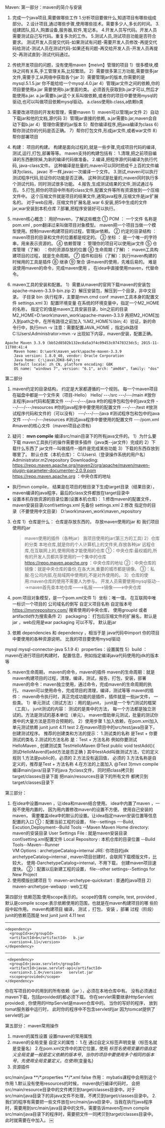 Maven:
第一部分：maven的简介与安装
1. 完成一个java项目,需要做哪些工作
1.分析项目要做什么,知道项目有哪些组成部分。
2.设计项目,通过哪些步骤,使用哪些技术。需要多少人,多长的时间。
3.组建团队,招人,购置设备,服务器,软件,笔记本。
4.开发人员写代码。开发人员需要测试自己写代码。重复多次的工作。
5.测试人员,测试项目功能是否符合要求。
   测试开发人员提交代码-如果测试有问题-需要开发人员修改-再提交代码给测试-测试人员在测试代码-如果还有问题-再交给开发人员-开发人员再提交-再测试直到-测试代码通过。

2. 传统开发项目的问题，没有使用maven【meivn】管理的项目
  1）很多模块,模块之间有关系,手工管理关系,比较繁琐。
  2）需要很多第三方功能,需要很多jar文件,需要手工从网络中获取各个jar
  3）需要管理jar的版本,你需要的是mysql.5.1.5.jar 你不能给给一个mysql.4.0.jar
  4）管理jar文件之间的依赖,你的项目要使用a.jar 需要使用b.jar里面的类。
     必须首先获取到b.jar才可以,然后才能使用a.jar. 
     a.jar需要b.jar这个关系叫做依赖,或者你的项目中要使用mysql的驱动,也可以叫做项目依赖mysql驱动。
     a.class使用b.class,a依赖b类

 3. 需要改进项目的开发和管理，需要maven
    1）maven可以管理jar文件
    2）自动下载jar和他的文档,源代码
    3）管理jar直接的依赖, a.jar需要b.jar,maven会自动下载b.jar
    4）管理你需要的jar版本
    5）帮你编译程序,把java编译为class
    6）帮你测试你的代码是否正确。
    7）帮你打包文件,形成jar文件,或者war文件
    8）帮你部署项目

 4. 构建： 项目的构建。
   构建是面向过程的,就是一些步骤,完成项目代码的编译,测试,运行,打包,部署等等。
   maven支持的构建包括有：
    1.清理,把之前项目编译的东西删除掉,为新的编译代码做准备。
    2.编译,把程序源代码编译为执行代码, java-class文件。
    这种编译是批量的,maven可以同时把成千上百的文件编译为class。
	javac 不一样,javac一次编译一个文件。
    3.测试,maven可以执行测试程序代码,验证你的功能是否正确。
    这种测试是批量的,maven同时执行多个测试代码，同时测试很多功能。
    4.报告,生成测试结果的文件,测试通过与否。
    5.打包,把你的项目中所有的class文件,配置文件等所有资源放到一个压缩文件中。
    这个压缩文件就是项目的结果文件,通常java程序,压缩文件是jar扩展名的。
	对于web应用，压缩文件扩展名是.war
    6.安装,把5中生成的文件jar,war安装到本机仓库
    7.部署,把程序安装好可以执行。

5. maven核心概念： 用好maven，了解这些概念
① POM ： 一个文件 名称是pom.xml ,  pom翻译过来叫做项目对象模型。 
   maven把一个项目当做一个模型使用。控制maven构建项目的过程，管理jar依赖。
② 约定的目录结构 ： maven项目的目录和文件的位置都是规定的。
③ 坐标 ： 是一个唯一的字符串，用来表示资源的。
④ 依赖管理 ： 管理你的项目可以使用jar文件
⑤ 仓库管理（了解） ：你的资源存放的位置
⑥ 生命周期 (了解) ： maven工具构建项目的过程，就是生命周期。
⑦ 插件和目标（了解）：执行maven构建的时候用的工具是插件
⑧ 继承
⑨ 聚合
讲maven的使用，先难后易的。 难是说使用maven的命令，完成maven使用 ， 在idea中直接使用maven，代替命令。

6. maven工具的安装和配置。
1）需要从maven的官网下载maven的安装包 apache-maven-3.3.9-bin.zip
2）解压安装包，解压到一个目录，非中文目录。
   子目录 bin :执行程序，主要是mvn.cmd
   conf :maven工具本身的配置文件 settings.xml
3）配置环境变量
     在系统的环境变量中，指定一个M2_HOME的名称， 指定它的值是maven工具安装目录，bin之前的目录
    M2_HOME=D:\work\maven_work\apache-maven-3.3.9
	再把M2_HOME加入到path之中，在所有路径之前加入 %M2_HOME%\bin;
4）验证，新的命令行中，执行mvn -v
	注意：需要配置JAVA_HOME ，指定jdk路径
	C:\Users\Administrator>mvn -v
	出现如下内容，maven安装，配置正确。
```
Apache Maven 3.3.9 (bb52d8502b132ec0a5a3f4c09453c07478323dc5; 2015-11-11T00:41:4
	Maven home: D:\work\maven_work\apache-maven-3.3.9
	Java version: 1.8.0_40, vendor: Oracle Corporation
	Java home: C:\java\JDK8-64\jre
	Default locale: zh_CN, platform encoding: GBK
	OS name: "windows 7", version: "6.1", arch: "amd64", family: "dos"
```
第二部分
1. maven约定的目录结构， 约定是大家都遵循的一个规则。
   每一个maven项目在磁盘中都是一个文件夹（项目-Hello）
	Hello/
	  ---/src
	  ---/---/main #放你主程序java代码和配置文件
	  ---/---/---/java #你的程序包和包中的java文件
	  ---/---/---/resources #你的java程序中要使用的配置文件
	  ---/---/test #放测试程序代码和文件的（可以没有）
	  ---/---/---/java #测试程序包和包中的java文件
	  ---/---/---/resources  #测试java程序中要使用的配置文件
	  ---/pom.xml  #maven的核心文件（maven项目必须有)

2. 疑问： **mvn compile** 编译src/main目录下的所有java文件的。
   1）为什么要下载
    maven工具执行的操作需要很多插件（java类--jar文件）完成的
	2）下载什么东西了
	   jar文件--叫做插件--插件是完成某些功能
	3）下载的东西存放到哪里了。
	    默认仓库（本机仓库）：
        C:\Users\（登录操作系统的用户名）Administrator\.m2\repository
    Downloading: https://repo.maven.apache.org/maven2/org/apache/maven/maven-plugin-parameter-documenter-2.0.9.pom
   https://repo.maven.apache.org ：中央仓库的地址
* 执行mvn compile， 结果是在项目的根目录下生成target目录（结果目录），
	maven编译的java程序，最后的class文件都放在target目录中
* 设置本机存放资源的目录位置(设置本机仓库)：
1.修改maven的配置文件， maven安装目录/conf/settings.xml
	  先备份 settings.xml
2.修改 <localRepository>  指定你的目录（不要使用中文目录）
	 D:\work\maven_work\maven_repository
3. 仓库
1）仓库是什么： 仓库是存放东西的， 存放maven使用的jar 和 我们项目使用的jar
    > maven使用的插件（各种jar）
	> 我项目使用的jar(第三方的工具)
2）仓库的分类
    >本地仓库,就是你的个人计算机上的文件夹,存放各种jar
	>远程仓库,在互联网上的,使用网络才能使用的仓库
	①：中央仓库:最权威的,所有的开发人员都共享使用的一个集中的仓库 https://repo.maven.apache.org ：中央仓库的地址
	②：中央仓库的镜像：就是中央仓库的备份,在各大洲,重要的城市都是镜像。
    ③：私服:在公司内部,在局域网中使用的,不是对外使用的。
3）仓库的使用:maven仓库的使用不需要人为参与。 
    开发人员需要使用mysql驱动--->maven首先查本地仓库--->私服--->镜像--->中央仓库

4. pom:项目对象模型，是一个pom.xml文件
1）坐标：唯一值， 在互联网中唯一标识一个项目的
	<groupId>公司域名的倒写</groupId>
    <artifactId>自定义项目名称</artifactId>
    <version>自定版本号</version>
	https://mvnrepository.com/ 搜索使用的中央仓库， 使用groupId 或者 artifactId作为搜索条件
2） packaging： 打包后压缩文件的扩展名，默认是jar ，web应用是war 
	packaging 可以不写， 默认是jar
3) 依赖
	dependencies 和 dependency ，相当于是 java代码中import
	你的项目中要使用的各种资源说明， 比我的项目要使用mysql驱动
<dependencies>
	<!--依赖  java代码中 import -->
	<dependency>
    	<groupId>mysql</groupId>
    	<artifactId>mysql-connector-java</artifactId>
    	<version>5.1.9</version>
	</dependency>
</dependencies>
4）properties：设置属性
5）build ： maven在进行项目的构建时， 配置信息，例如指定编译java代码使用的jdk的版本等

5. maven生命周期， maven的命令，maven的插件
    maven的生命周期：就是maven构建项目的过程，清理，编译，测试，报告，打包，安装，部署
	maven的命令：maven独立使用，通过命令，完成maven的生命周期的执行。
	maven可以使用命令，完成项目的清理，编译，测试等等
	maven的插件： maven命令执行时，真正完成功能的是插件，插件就是一些jar文件， 一些类。
1）单元测试（测试方法）：用的是junit， junit是一个专门测试的框架（工具）。
	junit测试的内容： 测试的是类中的方法， 每一个方法都是独立测试的。方法是测试的基本单位（单元）。
    maven借助单元测试，批量的测试你类中的大量方法是否符合预期的。
2）使用步骤
  1.加入依赖，在pom.xml加入单元测试依赖
	  	 <!-- 单元测试 -->
		 <dependency>
			<groupId>junit</groupId>
			<artifactId>junit</artifactId>
			<version>4.11</version>
			<scope>test</scope>
		</dependency>
  2.在maven项目中的src/test/java目录下，创建测试程序。
	    推荐的创建类和方法的提示：
		 1.测试类的名称 是Test + 你要测试的类名
		 2.测试的方法名称 是：Test + 方法名称
		 例如你要测试HelloMaven ,
		 创建测试类 TestHelloMaven
       @Test
		 public void testAdd(){
          测试HelloMaven的add方法是否正确
		 }
		 其中testAdd叫做测试方法，它的定义规则
		 1.方法是public的，必须的
		 2.方法没有返回值， 必须的
		 3.方法名称是自定义的，推荐是Test + 方法名称
		 4.在方法的上面加入 @Test
3)mvn compile 
	编译main/java/目录下的java 为class文件， 同时把class拷贝到 target/classes目录下面
	把main/resources目录下的所有文件 都拷贝到target/classes目录下

第三部分：
1. 在idea中设置maven ，让idea和maven结合使用。 
   idea中内置了maven ，一般不使用内置的， 因为用内置修改maven的设置不方便。
	使用自己安装的maven， 需要覆盖idea中的默认的设置。让idea指定maven安装位置等信息
	配置的入口 
    ①：配置当前工程的设置， file--settings ---Build, Excution,Deployment--Build Tools
   --Maven 
   Maven Home directory: maven的安装目录
   User Settings File :  就是maven安装目录conf/setting.xml配置文件
   Local Repository :    本机仓库的目录位置
        --Build Tools--Maven--Runner  
		VM Options : archetypeCatalog=internal
		JRE: 你项目的jdk
        archetypeCatalog=internal , maven项目创建时，会联网下载模版文件，比较大， 使用-DarchetypeCatalog=internal，不用下载， 创建maven项目速度快。
    ②：配置以后新建工程的设置， file--other settings--Settings for New Project
2. 使用模版创建项目
  1）maven-archetype-quickstart : 普通的java项目
  2）maven-archetype-webapp : web工程

第四部分
   依赖范围:使用scope表示的。
   scope的值有 compile, test, provided ,默认是compile
    scope:表示依赖使用的范围，也就是在maven构建项目的哪 些阶段中起作用。
	maven构建项目  编译， 测试 ，打包， 安装 ，部署 过程（阶段）
    junit的依赖范围是 test
	<dependency>
      <groupId>junit</groupId>
      <artifactId>junit</artifactId>
      <version>4.11</version>
      <scope>test</scope>
    </dependency>
***************************
	<dependency>
      <groupId>a</groupId>
      <artifactId>b</artifactId>   b.jar
      <version>4.11</version>
    </dependency>
********************************
	 <dependency>
      <groupId>javax.servlet</groupId>
      <artifactId>javax.servlet-api</artifactId>
      <version>3.1.0</version>   servlet.jar
      <scope>provided</scope>
    </dependency>
   你在写项目的中的用到的所有依赖（jar ），必须在本地仓库中有。
	没有必须通过maven下载，包括provided的都必须下载。
	你在servlet需要继承HttpServlet( provided) , 你使用的HttpServlet是maven仓库中的。
	当你的写好的程序， 放到 tomat服务器中运行时， 此时你的程序中不包含servlet的jar
	因为tomcat提供了servlet的.jar

第五部分：
  maven常用操作
  1. maven的属性设置
     <properties> 设置maven的常用属性
  2. maven的全局变量
     自定义的属性：
      1.在<properties> 通过自定义标签声明变量（标签名就是变量名）
	  2.在pom.xml文件中的其它位置，使用 ${标签名} 使用变量的值
	自定义全局变量一般是定义 依赖的版本号， 当你的项目中要使用多个相同的版本号，先使用全局变量定义， 在使用${变量名}
  3. 资源插件
  <build>
	<resources>
	<resource>
	<directory>src/main/java</directory><!--所在的目录-->
	<includes><!--包括目录下的.properties,.xml 文件都会扫描到-->
	<include>**/*.properties</include>
	<include>**/*.xml</include>
	</includes>
	<!--filtering 选项 false 不启用过滤器， *.property 已经起到过滤的作用了 -->
	<filtering>false</filtering>
	</resource>
	</resources>
  </build>
  作用： mybatis课程中会用到这个作用
  1.默认没有使用resources的时候， maven执行编译代码时， 会把src/main/resource目录中的文件拷贝到target/classes目录中。对于src/main/java目录下的非java文件不处理，不拷贝到target/classes目录中。
  2.我们的程序有需要把一些文件放在src/main/java目录中，当我在执行java程序时，需要用到src/main/java目录中的文件。需要告诉maven在mvn compile src/main/java目录下的程序时，需要把文件一同拷贝到target/classes目录中。
此时就需要在<build>中加入<resources>。
￼
